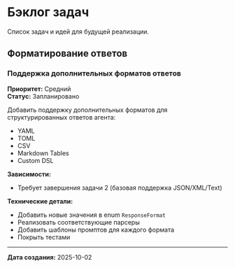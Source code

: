 # Бэклог задач

Список задач и идей для будущей реализации.

## Форматирование ответов

### Поддержка дополнительных форматов ответов
**Приоритет:** Средний  
**Статус:** Запланировано

Добавить поддержку дополнительных форматов для структурированных ответов агента:
- YAML
- TOML
- CSV
- Markdown Tables
- Custom DSL

**Зависимости:**
- Требует завершения задачи 2 (базовая поддержка JSON/XML/Text)

**Технические детали:**
- Добавить новые значения в enum `ResponseFormat`
- Реализовать соответствующие парсеры
- Добавить шаблоны промптов для каждого формата
- Покрыть тестами

---

**Дата создания:** 2025-10-02
